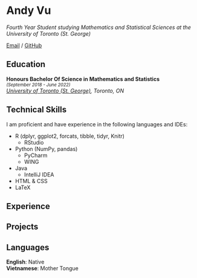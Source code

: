 # Andy Vu

_Fourth Year Student studying Mathematics and Statistical Sciences at the University of Toronto (St. George)_ <br>

[Email](mailto:andy.vu@mail.utoronto.ca) / [GitHub](https://github.com/andyvu016/)

## Education

**Honours Bachelor Of Science in Mathematics and Statistics** <br>
<sup>_(September 2018 - June 2022)_ </sup> <br>
_[University of Toronto (St. George)](https://www.utoronto.ca/), Toronto, ON_

## Technical Skills

I am proficient and have experience in the following languages and IDEs:
  - R (dplyr, ggplot2, forcats, tibble, tidyr, Knitr)
    - RStudio
  - Python (NumPy, pandas)
    - PyCharm 
    - WING
  - Java
    - IntelliJ IDEA   
  - HTML & CSS
  - LaTeX

## Experience


## Projects


## Languages

**English**: Native <br>
**Vietnamese**: Mother Tongue

